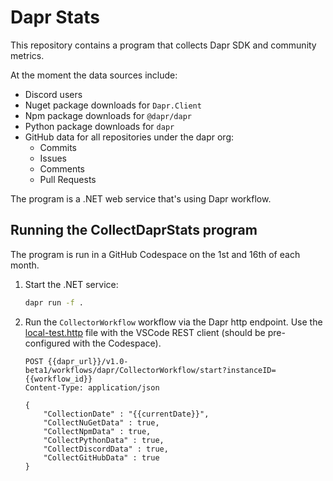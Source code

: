 # Dapr Stats

This repository contains a program that collects Dapr SDK and community metrics.

At the moment the data sources include:

- Discord users
- Nuget package downloads for `Dapr.Client`
- Npm package downloads for `@dapr/dapr`
- Python package downloads for `dapr`
- GitHub data for all repositories under the dapr org:
  - Commits
  - Issues
  - Comments
  - Pull Requests

The program is a .NET web service that's using Dapr workflow.

## Running the CollectDaprStats program

The program is run in a GitHub Codespace on the 1st and 16th of each month.

1. Start the .NET service:

    ``` bash
    dapr run -f .
    ```

2. Run the `CollectorWorkflow` workflow via the Dapr http endpoint. Use the [local-test.http](local-tests.http) file with the VSCode REST client (should be pre-configured with the Codespace).

    ```http
    POST {{dapr_url}}/v1.0-beta1/workflows/dapr/CollectorWorkflow/start?instanceID={{workflow_id}}
    Content-Type: application/json

    {
        "CollectionDate" : "{{currentDate}}",
        "CollectNuGetData" : true,
        "CollectNpmData" : true,
        "CollectPythonData" : true,
        "CollectDiscordData" : true,
        "CollectGitHubData" : true
    }
    ```
